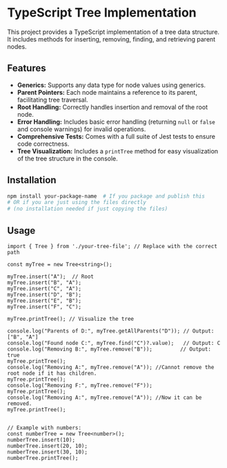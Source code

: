 # TypeScript Tree Implementation

This project provides a TypeScript implementation of a tree data structure.  It includes methods for inserting, removing, finding, and retrieving parent nodes.

## Features

*   **Generics:** Supports any data type for node values using generics.
*   **Parent Pointers:** Each node maintains a reference to its parent, facilitating tree traversal.
*   **Root Handling:** Correctly handles insertion and removal of the root node.
*   **Error Handling:** Includes basic error handling (returning `null` or `false` and console warnings) for invalid operations.
*   **Comprehensive Tests:** Comes with a full suite of Jest tests to ensure code correctness.
*   **Tree Visualization:** Includes a `printTree` method for easy visualization of the tree structure in the console.

## Installation

```bash
npm install your-package-name  # If you package and publish this
# OR if you are just using the files directly
# (no installation needed if just copying the files)
```

## Usage

```
import { Tree } from './your-tree-file'; // Replace with the correct path

const myTree = new Tree<string>();

myTree.insert("A");  // Root
myTree.insert("B", "A");
myTree.insert("C", "A");
myTree.insert("D", "B");
myTree.insert("E", "B");
myTree.insert("F", "C");

myTree.printTree(); // Visualize the tree

console.log("Parents of D:", myTree.getAllParents("D")); // Output: ["B", "A"]
console.log("Found node C:", myTree.find("C")?.value);   // Output: C
console.log("Removing B:", myTree.remove("B"));         // Output: true
myTree.printTree();
console.log("Removing A:", myTree.remove("A")); //Cannot remove the root node if it has children.
myTree.printTree();
console.log("Removing F:", myTree.remove("F"));
myTree.printTree();
console.log("Removing A:", myTree.remove("A")); //Now it can be removed.
myTree.printTree();


// Example with numbers:
const numberTree = new Tree<number>();
numberTree.insert(10);
numberTree.insert(20, 10);
numberTree.insert(30, 10);
numberTree.printTree();
```